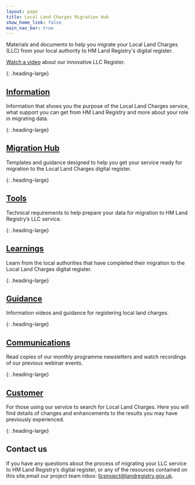 ```yaml
---
layout: page
title: Local Land Charges Migration Hub
show_home_link: false
main_nav_bar: true
---
```


Materials and documents to help you migrate your Local Land Charges (LLC) from your local authority to HM Land Registry's digital register.

<a href='https://www.youtube.com/watch?v=8Ql7JtzB9ks' onclick='linkClicked()'>Watch a video</a> about our innovative LLC Register.

{: .heading-large}
<h2><a href='info'>Information</a></h2>

Information that shows you the purpose of the Local Land Charges service, what support you can get from HM Land Registry and more about your role in migrating data.

{: .heading-large}
<h2><a href='migration'>Migration Hub</a></h2>

Templates and guidance designed to help you get your service ready for migration to the Local Land Charges digital register. 

{: .heading-large}
<h2><a href='tools'>Tools</a></h2>

Technical requirements to help prepare your data for migration to HM Land Registry’s LLC service.

{: .heading-large}
<h2><a href='key-learnings'>Learnings</a></h2>

Learn from the local authorities that have completed their migration to the Local Land Charges digital register. 

{: .heading-large}
<h2><a href='guidance'>Guidance</a></h2>

Information videos and guidance for registering local land charges.

{: .heading-large}
<h2><a href='communications'>Communications</a></h2>

Read copies of our monthly programme newsletters and watch recordings of our previous webinar events. 

{: .heading-large}
<h2><a href='customer'>Customer</a></h2>

For those using our service to search for Local Land Charges. Here you will find details of changes and enhancements to the results you may have previously experienced. 

{: .heading-large}
<h2>Contact us</h2>

If you have any questions about the process of migrating your LLC service to HM Land Registry’s digital register, or any of the resources contained on this site,email our project team inbox: <a href='mailto:llcproject@landregistry.gov.uk'>llcproject@landregistry.gov.uk</a>.
